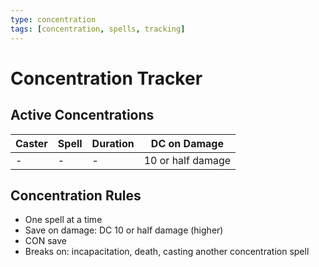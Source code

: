 ```yaml
---
type: concentration
tags: [concentration, spells, tracking]
---
```


# Concentration Tracker

## Active Concentrations

| Caster | Spell | Duration | DC on Damage |
|--------|-------|----------|--------------|
| - | - | - | 10 or half damage |

## Concentration Rules
- One spell at a time
- Save on damage: DC 10 or half damage (higher)
- CON save
- Breaks on: incapacitation, death, casting another concentration spell
